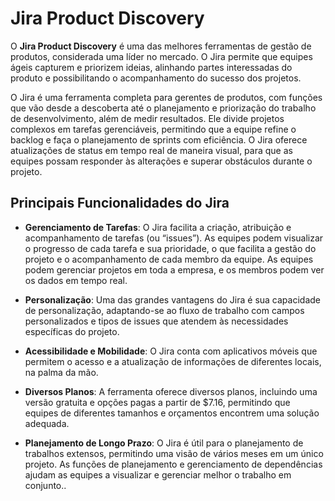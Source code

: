 # Jira Product Discovery

O **Jira Product Discovery** é uma das melhores ferramentas de gestão de produtos, considerada uma líder no mercado. O Jira permite que equipes ágeis capturem e priorizem ideias, alinhando partes interessadas do produto e possibilitando o acompanhamento do sucesso dos projetos.

O Jira é uma ferramenta completa para gerentes de produtos, com funções que vão desde a descoberta até o planejamento e priorização do trabalho de desenvolvimento, além de medir resultados. Ele divide projetos complexos em tarefas gerenciáveis, permitindo que a equipe refine o backlog e faça o planejamento de sprints com eficiência. O Jira oferece atualizações de status em tempo real de maneira visual, para que as equipes possam responder às alterações e superar obstáculos durante o projeto.

## Principais Funcionalidades do Jira

- **Gerenciamento de Tarefas**: O Jira facilita a criação, atribuição e acompanhamento de tarefas (ou “issues”). As equipes podem visualizar o progresso de cada tarefa e sua prioridade, o que facilita a gestão do projeto e o acompanhamento de cada membro da equipe. As equipes podem gerenciar projetos em toda a empresa, e os membros podem ver os dados em tempo real.

- **Personalização**: Uma das grandes vantagens do Jira é sua capacidade de personalização, adaptando-se ao fluxo de trabalho com campos personalizados e tipos de issues que atendem às necessidades específicas do projeto.

- **Acessibilidade e Mobilidade**: O Jira conta com aplicativos móveis que permitem o acesso e a atualização de informações de diferentes locais, na palma da mão.

- **Diversos Planos**: A ferramenta oferece diversos planos, incluindo uma versão gratuita e opções pagas a partir de $7.16, permitindo que equipes de diferentes tamanhos e orçamentos encontrem uma solução adequada.

- **Planejamento de Longo Prazo**: O Jira é útil para o planejamento de trabalhos extensos, permitindo uma visão de vários meses em um único projeto. As funções de planejamento e gerenciamento de dependências ajudam as equipes a visualizar e gerenciar melhor o trabalho em conjunto..
